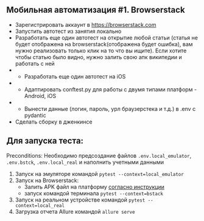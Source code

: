 ## Мобильная автоматизация #1. Browserstack
- Зарегистрировать аккаунт в https://browserstack.com  
- Запустить автотест из занятия локально  
- Разработать еще один автотест на открытие любой статьи (статья не будет отображена на browserstack(отображена будет ошибка), вам нужно реализовать только клик на то что вы ищите). Если хотите чтобы статью было видно, нужно залить свою апк википедии и работать с ней
- * Разработать еще один автотест на iOS  
- * Адаптировать conftest.py для работы с двумя типами платформ - Android, iOS
- * Вынести данные (логин, пароль, урл браузерстека и т.д.) в .env с pydantic
- Сделать сборку в дженкинсе

## Для запуска теста:
Preconditions: Необходимо предсоздание файлов `.env.local_emulator`, `.env.bstck`, `.env.local_real` и наполнить учетными данными  
1. Запуск на эмуляторе командой `pytest --context=local_emulator `  
2. Запуск на Browserstack:
   - Залить APK файл на платформу [согласно инструкции](https://github.com/qa-guru/mobile-tests-13-py/tree/demo-selene-appium-with-browserstack-android#how-to-upload-your-own-version-of-application-to-browserstack)
   - запуск командой терминала `pytest --context=bstack`
3. Запуск на реальном устройстве командой `pytest --context=local_real`  
4. Загрузка отчета Allure командой `allure serve`

